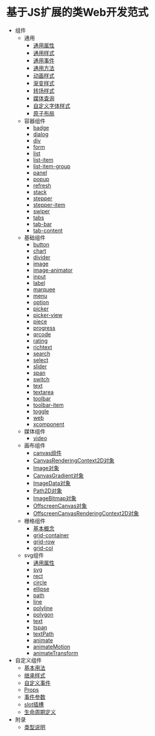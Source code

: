 # 基于JS扩展的类Web开发范式

- 组件
    - 通用
        - [通用属性](js-components-common-attributes.md)
        - [通用样式](js-components-common-styles.md)
        - [通用事件](js-components-common-events.md)
        - [通用方法](js-components-common-methods.md)
        - [动画样式](js-components-common-animation.md)
        - [渐变样式](js-components-common-gradient.md)
        - [转场样式](js-components-common-transition.md)
        - [媒体查询](js-components-common-mediaquery.md)
        - [自定义字体样式](js-components-common-customizing-font.md)
        - [原子布局](js-components-common-atomic-layout.md)
    - 容器组件
        - [badge](js-components-container-badge.md)
        - [dialog](js-components-container-dialog.md)
        - [div](js-components-container-div.md)
        - [form](js-components-container-form.md)
        - [list](js-components-container-list.md)
        - [list-item](js-components-container-list-item.md)
        - [list-item-group](js-components-container-list-item-group.md)
        - [panel](js-components-container-panel.md)
        - [popup](js-components-container-popup.md)
        - [refresh](js-components-container-refresh.md)
        - [stack](js-components-container-stack.md)
        - [stepper](js-components-container-stepper.md)
        - [stepper-item](js-components-container-stepper-item.md)
        - [swiper](js-components-container-swiper.md)
        - [tabs](js-components-container-tabs.md)
        - [tab-bar](js-components-container-tab-bar.md)
        - [tab-content](js-components-container-tab-content.md)
    - 基础组件
        - [button](js-components-basic-button.md)
        - [chart](js-components-basic-chart.md)
        - [divider](js-components-basic-divider.md)
        - [image](js-components-basic-image.md)
        - [image-animator](js-components-basic-image-animator.md)
        - [input](js-components-basic-input.md)
        - [label](js-components-basic-label.md)
        - [marquee](js-components-basic-marquee.md)
        - [menu](js-components-basic-menu.md)
        - [option](js-components-basic-option.md)
        - [picker](js-components-basic-picker.md)
        - [picker-view](js-components-basic-picker-view.md)
        - [piece](js-components-basic-piece.md)
        - [progress](js-components-basic-progress.md)
        - [qrcode](js-components-basic-qrcode.md)
        - [rating](js-components-basic-rating.md)
        - [richtext](js-components-basic-richtext.md)
        - [search](js-components-basic-search.md)
        - [select](js-components-basic-select.md)
        - [slider](js-components-basic-slider.md)
        - [span](js-components-basic-span.md)
        - [switch](js-components-basic-switch.md)
        - [text](js-components-basic-text.md)
        - [textarea](js-components-basic-textarea.md)
        - [toolbar](js-components-basic-toolbar.md)
        - [toolbar-item](js-components-basic-toolbar-item.md)
        - [toggle](js-components-basic-toggle.md)
        - [web](js-components-basic-web.md)
        - [xcomponent](js-components-basic-xcomponent.md)
    - 媒体组件
        - [video](js-components-media-video.md)
    - 画布组件
        - [canvas组件](js-components-canvas-canvas.md)
        - [CanvasRenderingContext2D对象](js-components-canvas-canvasrenderingcontext2d.md)
        - [Image对象](js-components-canvas-image.md)
        - [CanvasGradient对象](js-components-canvas-canvasgradient.md)
        - [ImageData对象](js-components-canvas-imagedata.md)
        - [Path2D对象](js-components-canvas-path2d.md)
        - [ImageBitmap对象](js-components-canvas-imagebitmap.md)
        - [OffscreenCanvas对象](js-components-canvas-offscreencanvas.md)
        - [OffscreenCanvasRenderingContext2D对象](js-offscreencanvasrenderingcontext2d.md)
    - 栅格组件
        - [基本概念](js-components-grid-basic-concepts.md)
        - [grid-container](js-components-grid-container.md)
        - [grid-row](js-components-grid-row.md)
        - [grid-col](js-components-grid-col.md)
    - svg组件
        - [通用属性](js-components-svg-common-attributes.md)
        - [svg](js-components-svg.md)
        - [rect](js-components-svg-rect.md)
        - [circle](js-components-svg-circle.md)
        - [ellipse](js-components-svg-ellipse.md)
        - [path](js-components-svg-path.md)
        - [line](js-components-svg-line.md)
        - [polyline](js-components-svg-polyline.md)
        - [polygon](js-components-svg-polygon.md)
        - [text](js-components-svg-text.md)
        - [tspan](js-components-svg-tspan.md)
        - [textPath](js-components-svg-textpath.md)
        - [animate](js-components-svg-animate.md)
        - [animateMotion](js-components-svg-animatemotion.md)
        - [animateTransform](js-components-svg-animatetransform.md)
- 自定义组件
    - [基本用法](js-components-custom-basic-usage.md)
    - [继承样式](js-components-custom-style.md)
    - [自定义事件](js-components-custom-events.md)
    - [Props](js-components-custom-props.md)
    - [事件参数](js-components-custom-event-parameter.md)
    - [slot插槽](js-components-custom-slot.md)
    - [生命周期定义](js-components-custom-lifecycle.md)
- 附录
    - [类型说明](js-appendix-types.md)
